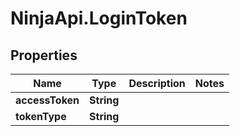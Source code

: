 # NinjaApi.LoginToken

## Properties

Name | Type | Description | Notes
------------ | ------------- | ------------- | -------------
**accessToken** | **String** |  | 
**tokenType** | **String** |  | 


